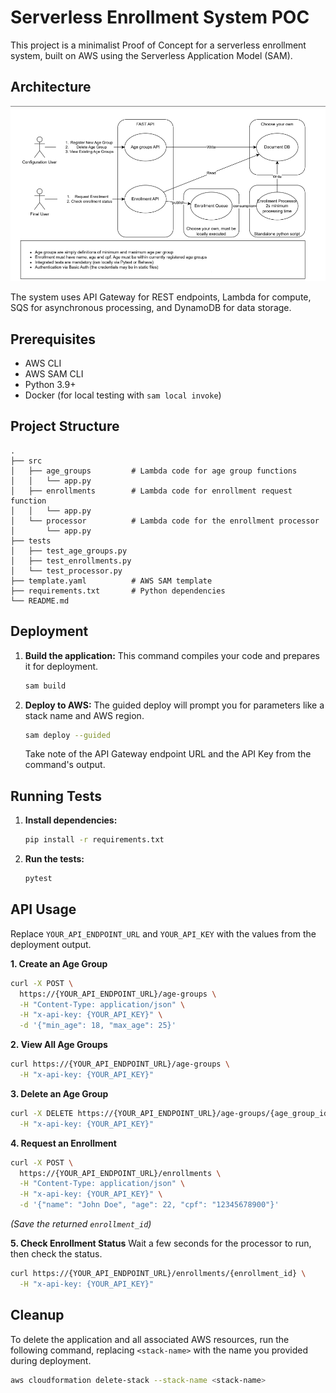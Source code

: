 # Serverless Enrollment System POC

This project is a minimalist Proof of Concept for a serverless enrollment system, built on AWS using the Serverless Application Model (SAM).

## Architecture

![Architecture diagram](architecture-diagram.png)

The system uses API Gateway for REST endpoints, Lambda for compute, SQS for asynchronous processing, and DynamoDB for data storage.

## Prerequisites

*   AWS CLI
*   AWS SAM CLI
*   Python 3.9+
*   Docker (for local testing with `sam local invoke`)

## Project Structure

```
.
├── src
│   ├── age_groups         # Lambda code for age group functions
│   │   └── app.py
│   ├── enrollments        # Lambda code for enrollment request function
│   │   └── app.py
│   └── processor          # Lambda code for the enrollment processor
│       └── app.py
├── tests
│   ├── test_age_groups.py
│   ├── test_enrollments.py
│   └── test_processor.py
├── template.yaml          # AWS SAM template
├── requirements.txt       # Python dependencies
└── README.md
```

## Deployment

1.  **Build the application:** This command compiles your code and prepares it for deployment.
    ```bash
    sam build
    ```

2.  **Deploy to AWS:** The guided deploy will prompt you for parameters like a stack name and AWS region.
    ```bash
    sam deploy --guided
    ```
    Take note of the API Gateway endpoint URL and the API Key from the command's output.

## Running Tests
1.  **Install dependencies:**
    ```bash
    pip install -r requirements.txt
    ```
2.  **Run the tests:**
    ```bash
    pytest
    ```

## API Usage

Replace `YOUR_API_ENDPOINT_URL` and `YOUR_API_KEY` with the values from the deployment output.

**1. Create an Age Group**
```bash
curl -X POST \
  https://{YOUR_API_ENDPOINT_URL}/age-groups \
  -H "Content-Type: application/json" \
  -H "x-api-key: {YOUR_API_KEY}" \
  -d '{"min_age": 18, "max_age": 25}'
```

**2. View All Age Groups**
```bash
curl https://{YOUR_API_ENDPOINT_URL}/age-groups \
  -H "x-api-key: {YOUR_API_KEY}"
```

**3. Delete an Age Group**
```bash
curl -X DELETE https://{YOUR_API_ENDPOINT_URL}/age-groups/{age_group_id} \
  -H "x-api-key: {YOUR_API_KEY}"
```

**4. Request an Enrollment**
```bash
curl -X POST \
  https://{YOUR_API_ENDPOINT_URL}/enrollments \
  -H "Content-Type: application/json" \
  -H "x-api-key: {YOUR_API_KEY}" \
  -d '{"name": "John Doe", "age": 22, "cpf": "12345678900"}'
```
*(Save the returned `enrollment_id`)*

**5. Check Enrollment Status**
Wait a few seconds for the processor to run, then check the status.
```bash
curl https://{YOUR_API_ENDPOINT_URL}/enrollments/{enrollment_id} \
  -H "x-api-key: {YOUR_API_KEY}"
```

## Cleanup

To delete the application and all associated AWS resources, run the following command, replacing `<stack-name>` with the name you provided during deployment.

```bash
aws cloudformation delete-stack --stack-name <stack-name>
```
